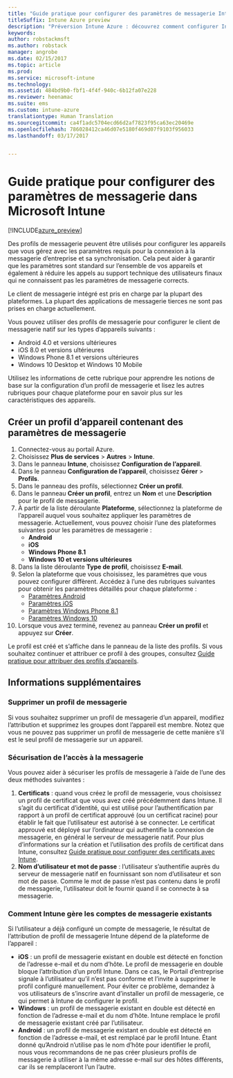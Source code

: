 ```yaml
---
title: "Guide pratique pour configurer des paramètres de messagerie Intune"
titleSuffix: Intune Azure preview
description: "Préversion Intune Azure : découvrez comment configurer Intune pour créer des connexions à la messagerie d’entreprise sur les appareils que vous gérez."
keywords: 
author: robstackmsft
ms.author: robstack
manager: angrobe
ms.date: 02/15/2017
ms.topic: article
ms.prod: 
ms.service: microsoft-intune
ms.technology: 
ms.assetid: 484bd9b0-fbf1-4f4f-940c-6b12fa07e228
ms.reviewer: heenamac
ms.suite: ems
ms.custom: intune-azure
translationtype: Human Translation
ms.sourcegitcommit: ca4f1adc5704ecd66d2af7823f95ca63ec20469e
ms.openlocfilehash: 786028412ca46d07e5180f469d07f9103f956033
ms.lasthandoff: 03/17/2017


---
```


# <a name="how-to-configure-email-settings-in-microsoft-intune"></a>Guide pratique pour configurer des paramètres de messagerie dans Microsoft Intune

[!INCLUDE[azure_preview](../includes/azure_preview.md)]

Des profils de messagerie peuvent être utilisés pour configurer les appareils que vous gérez avec les paramètres requis pour la connexion à la messagerie d’entreprise et sa synchronisation. Cela peut aider à garantir que les paramètres sont standard sur l’ensemble de vos appareils et également à réduire les appels au support technique des utilisateurs finaux qui ne connaissent pas les paramètres de messagerie corrects.

Le client de messagerie intégré est pris en charge par la plupart des plateformes. La plupart des applications de messagerie tierces ne sont pas prises en charge actuellement.

Vous pouvez utiliser des profils de messagerie pour configurer le client de messagerie natif sur les types d’appareils suivants :

- Android 4.0 et versions ultérieures
- iOS 8.0 et versions ultérieures
- Windows Phone 8.1 et versions ultérieures
- Windows 10 Desktop et Windows 10 Mobile

Utilisez les informations de cette rubrique pour apprendre les notions de base sur la configuration d’un profil de messagerie et lisez les autres rubriques pour chaque plateforme pour en savoir plus sur les caractéristiques des appareils.

## <a name="create-a-device-profile-containing-email-settings"></a>Créer un profil d’appareil contenant des paramètres de messagerie

1. Connectez-vous au portail Azure.
2. Choisissez **Plus de services** > **Autres** > **Intune**.
3. Dans le panneau **Intune**, choisissez **Configuration de l’appareil**.
2. Dans le panneau **Configuration de l’appareil**, choisissez **Gérer** > **Profils**.
3. Dans le panneau des profils, sélectionnez **Créer un profil**.
4. Dans le panneau **Créer un profil**, entrez un **Nom** et une **Description** pour le profil de messagerie.
5. À partir de la liste déroulante **Plateforme**, sélectionnez la plateforme de l’appareil auquel vous souhaitez appliquer les paramètres de messagerie. Actuellement, vous pouvez choisir l’une des plateformes suivantes pour les paramètres de messagerie :
    - **Android**
    - **iOS**
    - **Windows Phone 8.1**
    - **Windows 10 et versions ultérieures**
6. Dans la liste déroulante **Type de profil**, choisissez **E-mail**.
7. Selon la plateforme que vous choisissez, les paramètres que vous pouvez configurer diffèrent. Accédez à l’une des rubriques suivantes pour obtenir les paramètres détaillés pour chaque plateforme :
    - [Paramètres Android](email-profile-settings-for-android.md)
    - [Paramètres iOS](email-profile-settings-for-ios.md)
    - [Paramètres Windows Phone 8.1](email-profile-settings-for-windows-phone-8-1.md)
    - [Paramètres Windows 10](email-profile-settings-for-windows-10.md)
8. Lorsque vous avez terminé, revenez au panneau **Créer un profil** et appuyez sur **Créer**.

Le profil est créé et s’affiche dans le panneau de la liste des profils.
Si vous souhaitez continuer et attribuer ce profil à des groupes, consultez [Guide pratique pour attribuer des profils d’appareils](how-to-assign-device-profiles.md).

## <a name="further-information"></a>Informations supplémentaires

### <a name="remove-an-email-profile"></a>Supprimer un profil de messagerie

Si vous souhaitez supprimer un profil de messagerie d’un appareil, modifiez l’attribution et supprimez les groupes dont l’appareil est membre. Notez que vous ne pouvez pas supprimer un profil de messagerie de cette manière s’il est le seul profil de messagerie sur un appareil.

### <a name="securing-email-access"></a>Sécurisation de l’accès à la messagerie

Vous pouvez aider à sécuriser les profils de messagerie à l’aide de l’une des deux méthodes suivantes :

1. **Certificats** : quand vous créez le profil de messagerie, vous choisissez un profil de certificat que vous avez créé précédemment dans Intune. Il s’agit du certificat d’identité, qui est utilisé pour l’authentification par rapport à un profil de certificat approuvé (ou un certificat racine) pour établir le fait que l’utilisateur est autorisé à se connecter. Le certificat approuvé est déployé sur l’ordinateur qui authentifie la connexion de messagerie, en général le serveur de messagerie natif.
Pour plus d’informations sur la création et l’utilisation des profils de certificat dans Intune, consultez [Guide pratique pour configurer des certificats avec Intune](/intune-azure/configure-devices/how-to-configure-certificates).
2. **Nom d’utilisateur et mot de passe** : l’utilisateur s’authentifie auprès du serveur de messagerie natif en fournissant son nom d’utilisateur et son mot de passe.
Comme le mot de passe n’est pas contenu dans le profil de messagerie, l’utilisateur doit le fournir quand il se connecte à sa messagerie.


### <a name="how-intune-handles-existing-email-accounts"></a>Comment Intune gère les comptes de messagerie existants

Si l’utilisateur a déjà configuré un compte de messagerie, le résultat de l’attribution de profil de messagerie Intune dépend de la plateforme de l’appareil :

- **iOS** : un profil de messagerie existant en double est détecté en fonction de l’adresse e-mail et du nom d’hôte. Le profil de messagerie en double bloque l’attribution d’un profil Intune. Dans ce cas, le Portail d’entreprise signale à l’utilisateur qu’il n’est pas conforme et l’invite à supprimer le profil configuré manuellement. Pour éviter ce problème, demandez à vos utilisateurs de s’inscrire avant d’installer un profil de messagerie, ce qui permet à Intune de configurer le profil.
- **Windows** : un profil de messagerie existant en double est détecté en fonction de l’adresse e-mail et du nom d’hôte. Intune remplace le profil de messagerie existant créé par l’utilisateur.
- **Android** : un profil de messagerie existant en double est détecté en fonction de l’adresse e-mail, et est remplacé par le profil Intune.
Étant donné qu’Android n’utilise pas le nom d’hôte pour identifier le profil, nous vous recommandons de ne pas créer plusieurs profils de messagerie à utiliser à la même adresse e-mail sur des hôtes différents, car ils se remplaceront l’un l’autre.

